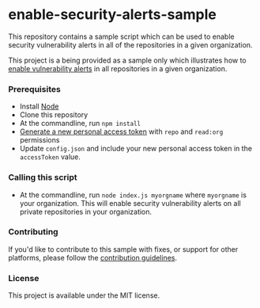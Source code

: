 # enable-security-alerts-sample
This repository contains a sample script which can be used to enable security vulnerability alerts in all of the repositories in a given organization. 

This project is a being provided as a sample only which illustrates how to [enable vulnerability alerts](https://developer.github.com/v3/repos/#enable-vulnerability-alerts) in all repositories in a given organization. 

### Prerequisites
* Install [Node](https://nodejs.org/en/)
* Clone this repository
* At the commandline, run `npm install`
* [Generate a new personal access token](https://github.com/settings/tokens) with `repo` and `read:org` permissions
* Update `config.json` and include your new personal access token in the `accessToken` value. 

### Calling this script 
* At the commandline, run `node index.js myorgname` where `myorgname` is your organization. This will enable security vulnerability alerts on all private repositories in your organization. 

### Contributing
If you'd like to contribute to this sample with fixes, or support for other platforms, please follow the [contribution guidelines](CONTRIBUTING.md).

### License
This project is available under the MIT license. 